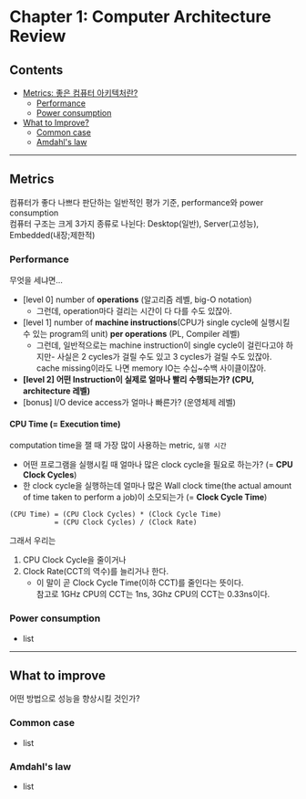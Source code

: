 # Chapter 1: Computer Architecture Review

## Contents
- [Metrics: 좋은 컴퓨터 아키텍처란?](#metrics)
    - [Performance](#metrics-performance)
    - [Power consumption](#metrics-power-consumption)
- [What to Improve?](#what-to-improve)
    - [Common case](#common-case)
    - [Amdahl's law](#amdahl-s-law)

* * *

## Metrics
컴퓨터가 좋다 나쁘다 판단하는 일반적인 평가 기준, performance와 power consumption <br>
컴퓨터 구조는 크게 3가지 종류로 나뉜다: Desktop(일반), Server(고성능), Embedded(내장;제한적)

### Performance<a id="metrics-performance"></a>
무엇을 세냐면...
- [level 0] number of **operations** (알고리즘 레벨, big-O notation)
    - 그런데, operation마다 걸리는 시간이 다 다를 수도 있잖아.
- [level 1] number of **machine instructions**(CPU가 single cycle에 실행시킬 수 있는 program의 unit) **per operations** (PL, Compiler 레벨)
    - 그런데, 일반적으로는 machine instruction이 single cycle이 걸린다고야 하지만- 사실은 2 cycles가 걸릴 수도 있고 3 cycles가 걸릴 수도 있잖아.
    cache missing이라도 나면 memory IO는 수십~수백 사이클이잖아. 
- **[level 2] 어떤 Instruction이 실제로 얼마나 빨리 수행되는가? (CPU, architecture 레벨)**
- [bonus] I/O device access가 얼마나 빠른가? (운영체제 레벨)

#### CPU Time (= Execution time) 
computation time을 잴 때 가장 많이 사용하는 metric, ```실행 시간```
- 어떤 프로그램을 실행시킬 때 얼마나 많은 clock cycle을 필요로 하는가? (= **CPU Clock Cycles**)
- 한 clock cycle을 실행하는데 얼마나 많은 Wall clock time(the actual amount of time taken to perform a job)이 소모되는가 (= **Clock Cycle Time**)
```
(CPU Time) = (CPU Clock Cycles) * (Clock Cycle Time) 
           = (CPU Clock Cycles) / (Clock Rate)
```
그래서 우리는 
1. CPU Clock Cycle을 줄이거나
2. Clock Rate(CCT의 역수)를 늘리거나 한다.
    - 이 말이 곧 Clock Cycle Time(이하 CCT)를 줄인다는 뜻이다. <br>
    참고로 1GHz CPU의 CCT는 1ns, 3Ghz CPU의 CCT는 0.33ns이다.
    

### Power consumption<a id="metrics-power-consumption"></a>
- list

* * *

## What to improve
어떤 방법으로 성능을 향상시킬 것인가? 
### Common case<a id="common-case"></a>
- list

### Amdahl's law<a id="amdahl-s-law"></a>
- list
